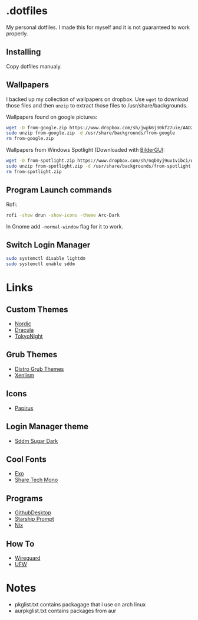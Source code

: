 # .dotfiles
My personal dotfiles. I made this for myself and it is not guaranteed to work properly.

## Installing
Copy dotfiles manualy.

## Wallpapers
I backed up my collection of wallpapers on dropbox. Use `wget` to download those files and then `unzip` to extract those files to /usr/share/backgrounds.

Wallpapers found on google pictures:
```sh
wget -O from-google.zip https://www.dropbox.com/sh/jwpk6j30kf27uie/AAD2ql1Lt_4vTmNc93nnOOxoa?dl=1
sudo unzip from-google.zip -d /usr/share/backgrounds/from-google
rm from-google.zip
```

Wallpapers from Windows Spotlight (Downloaded with [BilderGUI](https://github.com/NietroMiner00/BilderGui):
```sh
wget -O from-spotlight.zip https://www.dropbox.com/sh/nqb0yj9uv1vibci/AAAAgY7YDVB0RgqSfkMaDqICa?dl=1
sudo unzip from-spotlight.zip -d /usr/share/backgrounds/from-spotlight
rm from-spotlight.zip
```

## Program Launch commands
Rofi: 
```sh 
rofi -show drun -show-icons -theme Arc-Dark 
```
In Gnome add ` -normal-window ` flag for it to work.


## Switch Login Manager
```sh
sudo systemctl disable lightdm
sudo systemctl enable sddm
```
# Links
## Custom Themes 
- [Nordic](https://github.com/EliverLara/Nordic)
- [Dracula](https://github.com/dracula/gtk)
- [TokyoNight](https://github.com/Fausto-Korpsvart/Tokyo-Night-GTK-Theme)

## Grub Themes
- [Distro Grub Themes](https://www.gnome-look.org/p/1482847)
- [Xenlism](https://www.gnome-look.org/p/1440862)

## Icons
- [Papirus](https://github.com/PapirusDevelopmentTeam/papirus-icon-theme)

## Login Manager theme
- [Sddm Sugar Dark](https://github.com/MarianArlt/sddm-sugar-dark)

## Cool Fonts
- [Exo](https://www.fontsquirrel.com/fonts/exo)
- [Share Tech Mono](https://fonts.google.com/specimen/Share+Tech+Mono)

## Programs
- [GithubDesktop](https://github.com/shiftkey/desktop/releases)
- [Starship Prompt](https://starship.rs/)
- [Nix](https://nixos.org/download.html#nix-install-linux)

## How To
- [Wireguard](https://www.cyberciti.biz/faq/debian-10-set-up-wireguard-vpn-server/)
- [UFW](https://www.cyberciti.biz/faq/ubuntu-22-04-lts-set-up-ufw-firewall-in-5-minutes/?utm_source=Linux_Unix_Command&utm_medium=faq&utm_campaign=nixcmd)

# Notes

* pkglist.txt contains packagage that i use on arch linux
* aurpkglist.txt contains packages from aur
